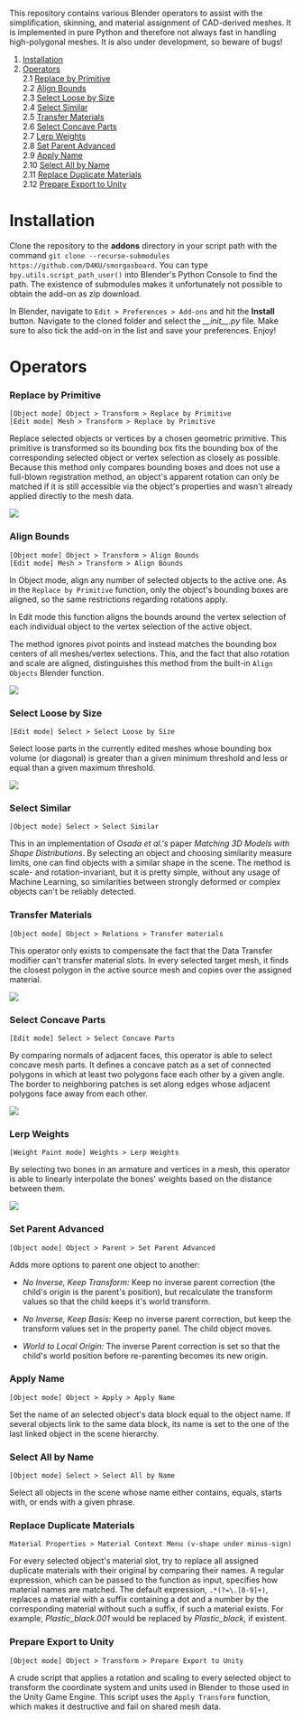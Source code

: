 This repository contains various Blender operators to assist with the
simplification, skinning, and material assignment of CAD-derived meshes. It is
implemented in pure Python and therefore not always fast in handling
high-polygonal meshes. It is also under development, so beware of bugs!

1. [Installation](#installation)
2. [Operators](#operators)  
2.1 [Replace by Primitive](#replace-by-primitive)  
2.2 [Align Bounds](#align-bounds)  
2.3 [Select Loose by Size](#select-loose-by-size)  
2.4 [Select Similar](#select-similar)  
2.5 [Transfer Materials](#transfer-materials)  
2.6 [Select Concave Parts](#select-concave-partsselect-concave-parts)  
2.7 [Lerp Weights](#lerp-weights)  
2.8 [Set Parent Advanced](#set-parent-advanced)  
2.9 [Apply Name](#apply-name)  
2.10 [Select All by Name](#select-all-byname)  
2.11 [Replace Duplicate Materials](#replace-duplicate-materials)  
2.12 [Prepare Export to Unity](#prepare-export-to-unity)  


# Installation

Clone the repository to the **addons** directory in your script path with the
command `git clone --recurse-submodules https://github.com/D4KU/smorgasboard`.
You can type `bpy.utils.script_path_user()` into Blender's Python Console to
find the path. The existence of submodules makes it unfortunately not possible
to obtain the add-on as zip download.

In Blender, navigate to `Edit > Preferences > Add-ons` and hit the **Install**
button. Navigate to the cloned folder and select the *\_\_init__.py* file.
Make sure to also tick the add-on in the list and save your preferences.
Enjoy!


# Operators

### Replace by Primitive

`[Object mode] Object > Transform > Replace by Primitive`  
`[Edit mode] Mesh > Transform > Replace by Primitive`

Replace selected objects or vertices by a chosen geometric primitive. This
primitive is transformed so its bounding box fits the bounding box of the
corresponding selected object or vertex selection as closely as possible.
Because this method only compares bounding boxes and does not use a full-blown
registration method, an object's apparent rotation can only be matched if it
is still accessible via the object's properties and wasn't already applied
directly to the mesh data.

![](https://github.com/D4KU/smorgasbord/blob/master/media/ReplaceByPrimitive.gif)


### Align Bounds

`[Object mode] Object > Transform > Align Bounds`  
`[Edit mode] Mesh > Transform > Align Bounds`

In Object mode, align any number of selected objects to the active one. As in
the `Replace by Primitive` function, only the object's bounding boxes are
aligned, so the same restrictions regarding rotations apply.

In Edit mode this function aligns the bounds around the vertex selection of
each individual object to the vertex selection of the active object.

The method ignores pivot points and instead matches the bounding box centers
of all meshes/vertex selections. This, and the fact that also rotation and
scale are aligned, distinguishes this method from the built-in `Align Objects`
Blender function.

![](https://github.com/D4KU/smorgasbord/blob/master/media/AlignBounds.gif)


### Select Loose by Size

`[Edit mode] Select > Select Loose by Size` 

Select loose parts in the currently edited meshes whose bounding box volume
(or diagonal) is greater than a given minimum threshold and less or equal than
a given maximum threshold.

![](https://github.com/D4KU/smorgasbord/blob/master/media/SelectLooseBySize.gif)

### Select Similar

`[Object mode] Select > Select Similar`

This in an implementation of *Osada et al.'s* paper *Matching 3D Models with
Shape Distributions*. By selecting an object and choosing similarity measure
limits, one can find objects with a similar shape in the scene. The method is
scale- and rotation-invariant, but it is pretty simple, without any usage of
Machine Learning, so similarities between strongly deformed or complex objects
can't be reliably detected.


### Transfer Materials

`[Object mode] Object > Relations > Transfer materials`

This operator only exists to compensate the fact that the Data Transfer
modifier can't transfer material slots. In every selected target mesh, it
finds the closest polygon in the active source mesh and copies over the
assigned material.

![](https://github.com/D4KU/smorgasbord/blob/master/media/TransferMaterials.gif)


### Select Concave Parts

`[Edit mode] Select > Select Concave Parts`

By comparing normals of adjacent faces, this operator is able to select
concave mesh parts. It defines a concave patch as a set of connected polygons
in which at least two polygons face each other by a given angle. The border to
neighboring patches is set along edges whose adjacent polygons face away from
each other.

![](https://github.com/D4KU/smorgasbord/blob/master/media/SelectConcaveParts.gif)


### Lerp Weights

`[Weight Paint mode] Weights > Lerp Weights`

By selecting two bones in an armature and vertices in a mesh, this operator is
able to linearly interpolate the bones' weights based on the distance between
them.

![](https://github.com/D4KU/smorgasbord/blob/master/media/LerpWeights.gif)


### Set Parent Advanced

`[Object mode] Object > Parent > Set Parent Advanced`

Adds more options to parent one object to another:

- *No Inverse, Keep Transform:* Keep no inverse parent correction (the child's
origin is the parent's position), but recalculate the transform values so that
the child keeps it's world transform.

- *No Inverse, Keep Basis:* Keep no inverse parent correction, but keep the
transform values set in the property panel. The child object moves.

- *World to Local Origin:* The inverse Parent correction is set so that the
child's world position before re-parenting becomes its new origin.


### Apply Name

`[Object mode] Object > Apply > Apply Name`

Set the name of an selected object's data block equal to the object name. If
several objects link to the same data block, its name is set to the one of the
last linked object in the scene hierarchy.


### Select All by Name

`[Object mode] Select > Select All by Name`

Select all objects in the scene whose name either contains, equals, starts
with, or ends with a given phrase.


### Replace Duplicate Materials

`Material Properties > Material Context Menu (v-shape under minus-sign)`

For every selected object's material slot, try to replace all assigned
duplicate materials with their original by comparing their names. A regular
expression, which can be passed to the function as input, specifies how
material names are matched. The default expression, `.*(?=\.[0-9]+)`, replaces
a material with a suffix containing a dot and a number by the corresponding
material without such a suffix, if such a material exists. For example,
*Plastic_black.001* would be replaced by *Plastic_black*, if existent.


### Prepare Export to Unity

`[Object mode] Object > Transform > Prepare Export to Unity`

A crude script that applies a rotation and scaling to every selected object to
transform the coordinate system and units used in Blender to those used in the
Unity Game Engine. This script uses the `Apply Transform` function, which
makes it destructive and fail on shared mesh data.
